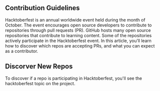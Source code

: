 ## Contribution Guidelines
Hacktoberfest is an annual worldwide event held during the month of October. The event encourages open source developers to contribute to repositories through pull requests (PR). GitHub hosts many open source repositories that contribute to learning content. Some of the repositories actively participate in the Hacktoberfest event. In this article, you’ll learn how to discover which repos are accepting PRs, and what you can expect as a contributor.

## Discorver New Repos
To discover if a repo is participating in Hacktoberfest, you'll see the hacktoberfest topic on the project.
